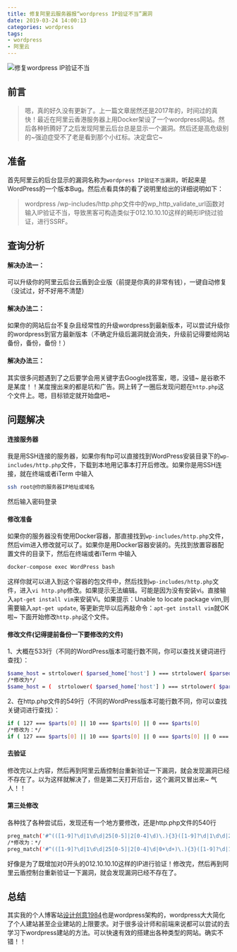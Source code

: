 ```yaml
---
title: 修复阿里云服务器报“wordpress IP验证不当”漏洞
date: 2019-03-24 14:00:13
categories: wordpress
tags:
- wordpress
- 阿里云
---
```

![修复wordpress IP验证不当](http://img.jackchen.cn/pic-5.jpg)
## 前言
> 嗯，真的好久没有更新了。上一篇文章居然还是2017年的，时间过的真快！最近在阿里云香港服务器上用Docker架设了一个wordpress网站。然后各种折腾好了之后发现阿里云后台总是显示一个漏洞。然后还是高危级别的~强迫症受不了老是看到那个小红标。决定盘它~

## 准备
首先阿里云的后台显示的漏洞名称为`wordpress IP验证不当漏洞`，听起来是WordPress的一个版本Bug。然后点看具体的看了说明里给出的详细说明如下：
> wordpress /wp-includes/http.php文件中的wp_http_validate_url函数对输入IP验证不当，导致黑客可构造类似于012.10.10.10这样的畸形IP绕过验证，进行SSRF。

<!--more-->
## 查询分析
#### 解决办法一：
可以升级你的阿里云后台云盾到企业版（前提是你真的非常有钱），一键自动修复（没试过，好不好用不清楚）
#### 解决办法二：
如果你的网站后台不复杂且经常性的升级wordpress到最新版本，可以尝试升级你的wordpress到官方最新版本（不确定升级后漏洞就会消失，升级前记得要给网站备份，备份，备份！）
#### 解决办法三：
其实很多问题遇到了之后要学会用关键字去Google找答案，嗯，没错~ 是谷歌不是某度！！某度搜出来的都是坑和广告。网上转了一圈后发现问题在`http.php`这个文件上。嗯，目标锁定就开始盘吧~

## 问题解决
#### 连接服务器
我是用SSH连接的服务器，如果你有ftp可以直接找到WordPress安装目录下的`wp-includes/http.php`文件，下载到本地用记事本打开后修改。如果你是用SSH连接，就在终端或者iTerm 中输入
``` bash
ssh root@你的服务器IP地址或域名
```
然后输入密码登录

#### 修改准备
如果你的服务器没有使用Docker容器，那直接找到`wp-includes/http.php`文件，然后vim进入修改就可以了。如果你是用Docker容器安装的。先找到放置容器配置文件的目录下，然后在终端或者iTerm 中输入
``` bash
docker-compose exec WordPress bash
```
这样你就可以进入到这个容器的包文件中，然后找到`wp-includes/http.php`文件，进入`vi http.php`修改。如果提示无法编辑。可能是因为没有安装vi。直接输入`apt-get install vim`来安装Vi。如果提示：Unable to locate package vim,则需要输入`apt-get update`, 等更新完毕以后再敲命令：`apt-get install vim`就OK啦~ 下面开始修改`http.php`这个文件。

#### 修改文件(记得提前备份一下要修改的文件)
1、大概在533行（不同的WordPress版本可能行数不同，你可以查找关键词进行查找）：
``` bash
$same_host = strtolower( $parsed_home['host'] ) === strtolower( $parsed_url['host'] );
/*修改为*/
$same_host = (  strtolower( $parsed_home['host'] ) === strtolower( $parsed_url['host'] ) || 'localhost' == strtolower($parsed_url['host']));
```
2、在http.php文件的549行（不同的WordPress版本可能行数不同，你可以查找关键词进行查找）：
``` bash
if ( 127 === $parts[0] || 10 === $parts[0] || 0 === $parts[0]
/*修改为：*/
if ( 127 === $parts[0] || 10 === $parts[0] || 0 === $parts[0] || 0 === $parts[0]
```
#### 去验证
修改完以上内容，然后再到阿里云盾控制台重新验证一下漏洞，就会发现漏洞已经不存在了。以为这样就解决了，但是第二天打开后台，这个漏洞又冒出来~ 气人！！

#### 第三处修改
各种找了各种尝试后，发现还有一个地方要修改，还是http.php文件的540行
``` bash
preg_match('#^(([1-9]?\d|1\d\d|25[0-5]|2[0-4]\d)\.){3}([1-9]?\d|1\d\d|25[0-5]|2[0-4]\d)$#', $host)
/*修改为：*/
preg_match('#^(([1-9]?\d|1\d\d|25[0-5]|2[0-4]\d|0+\d+)\.){3}([1-9]?\d|1\d\d|25[0-5]|2[0-4]\d)$#', $host)
```
好像是为了既增加对0开头的012.10.10.10这样的IP进行验证！修改完，然后再到阿里云盾控制台重新验证一下漏洞，就会发现漏洞已经不存在了。

## 总结
其实我的个人博客站[设计创意1984](http://www.jackchen.cn/blog)也是wordpress架构的，wordpress大大简化了个人建站甚至企业建站的上限要求。对于很多设计师和前端来说都可以尝试的去学习下wordpress建站的方法。可以快速有效的搭建出各种类型的网站。确实不错！！
